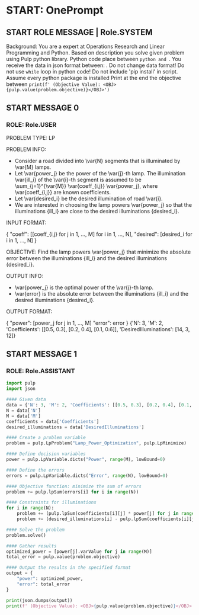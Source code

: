 # START: OnePrompt 
## START ROLE MESSAGE | Role.SYSTEM 
Background: You are a expert at Operations Research and Linear Programming and Python. Based on description you solve given problem using Pulp python library. Python code place between ```python and ```. You receive the data in json format between: <DATA></DATA>. Do not change data format! Do not use `while` loop in python code! Do not include 'pip install' in script. Assume every python package is installed Print at the end the objective between <OBJ></OBJ> `print(f' (Objective Value): <OBJ>{pulp.value(problem.objective)}</OBJ>')`  
## START MESSAGE 0 
### ROLE: Role.USER
<DESCRIPTION>
PROBLEM TYPE: LP

PROBLEM INFO: 

- Consider a road divided into \var{N} segments that is illuminated by \var{M} lamps.
- Let \var{power_j} be the power of the \var{j}-th lamp. The illumination \var{ill_i} of the \var{i}-th segment is assumed to be \sum_{j=1}^{\var{M}} \var{coeff_{i,j}} \var{power_j}, where \var{coeff_{i,j}} are known coefficients.
- Let \var{desired_i} be the desired illumination of road \var{i}. 
- We are interested in choosing the lamp powers \var{power_j} so that the illuminations {ill_i} are close to the desired illuminations {desired_i}. 

INPUT FORMAT: 

{
    "coeff": [[coeff_{i,j} for j in 1, ..., M] for i in 1, ..., N],
    "desired": [desired_i for i in 1, ..., N]
}

OBJECTIVE: Find the lamp powers \var{power_j} that minimize the absolute error between the illuminations {ill_i} and the desired illuminations {desired_i}.

OUTPUT INFO:

- \var{power_j} is the optimal power of the \var{j}-th lamp.
- \var{error} is the absolute error between the illuminations {ill_i} and the desired illuminations {desired_i}.

OUTPUT FORMAT:

{
    "power": [power_j for j in 1, ..., M]
    "error": error
}
</DESCRIPTION>
<DATA>
{'N': 3, 'M': 2, 'Coefficients': [[0.5, 0.3], [0.2, 0.4], [0.1, 0.6]], 'DesiredIlluminations': [14, 3, 12]}</DATA>


## START MESSAGE 1 
### ROLE: Role.ASSISTANT
```python
import pulp
import json

#### Given data
data = {'N': 3, 'M': 2, 'Coefficients': [[0.5, 0.3], [0.2, 0.4], [0.1, 0.6]], 'DesiredIlluminations': [14, 3, 12]}
N = data['N']
M = data['M']
coefficients = data['Coefficients']
desired_illuminations = data['DesiredIlluminations']

#### Create a problem variable
problem = pulp.LpProblem("Lamp_Power_Optimization", pulp.LpMinimize)

#### Define decision variables
power = pulp.LpVariable.dicts("Power", range(M), lowBound=0)

#### Define the errors
errors = pulp.LpVariable.dicts("Error", range(N), lowBound=0)

#### Objective function: minimize the sum of errors
problem += pulp.lpSum(errors[i] for i in range(N))

#### Constraints for illuminations
for i in range(N):
    problem += (pulp.lpSum(coefficients[i][j] * power[j] for j in range(M)) - desired_illuminations[i] <= errors[i])
    problem += (desired_illuminations[i] - pulp.lpSum(coefficients[i][j] * power[j] for j in range(M)) <= errors[i])

#### Solve the problem
problem.solve()

#### Gather results
optimized_power = [power[j].varValue for j in range(M)]
total_error = pulp.value(problem.objective)

#### Output the results in the specified format
output = {
    "power": optimized_power,
    "error": total_error
}

print(json.dumps(output))
print(f' (Objective Value): <OBJ>{pulp.value(problem.objective)}</OBJ>')
```

